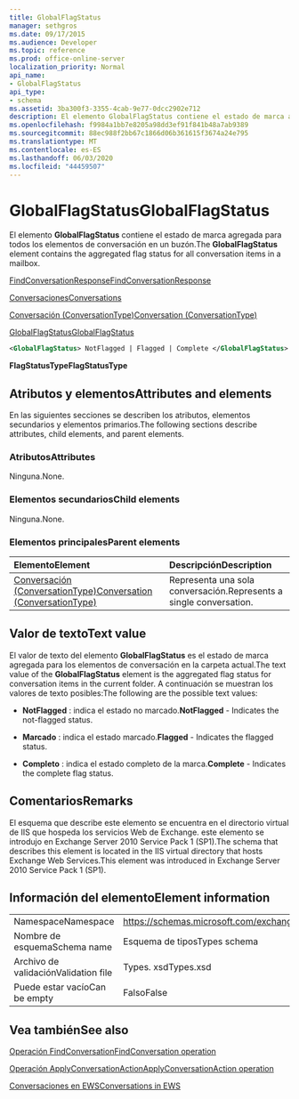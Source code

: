 ```yaml
---
title: GlobalFlagStatus
manager: sethgros
ms.date: 09/17/2015
ms.audience: Developer
ms.topic: reference
ms.prod: office-online-server
localization_priority: Normal
api_name:
- GlobalFlagStatus
api_type:
- schema
ms.assetid: 3ba300f3-3355-4cab-9e77-0dcc2902e712
description: El elemento GlobalFlagStatus contiene el estado de marca agregada para todos los elementos de conversación en un buzón.
ms.openlocfilehash: f9984a1bb7e8205a98dd3ef91f841b48a7ab9389
ms.sourcegitcommit: 88ec988f2bb67c1866d06b361615f3674a24e795
ms.translationtype: MT
ms.contentlocale: es-ES
ms.lasthandoff: 06/03/2020
ms.locfileid: "44459507"
---
```

# <a name="globalflagstatus"></a><span data-ttu-id="b42d9-103">GlobalFlagStatus</span><span class="sxs-lookup"><span data-stu-id="b42d9-103">GlobalFlagStatus</span></span>

<span data-ttu-id="b42d9-104">El elemento **GlobalFlagStatus** contiene el estado de marca agregada para todos los elementos de conversación en un buzón.</span><span class="sxs-lookup"><span data-stu-id="b42d9-104">The **GlobalFlagStatus** element contains the aggregated flag status for all conversation items in a mailbox.</span></span> 
  
[<span data-ttu-id="b42d9-105">FindConversationResponse</span><span class="sxs-lookup"><span data-stu-id="b42d9-105">FindConversationResponse</span></span>](findconversationresponse.md)
  
[<span data-ttu-id="b42d9-106">Conversaciones</span><span class="sxs-lookup"><span data-stu-id="b42d9-106">Conversations</span></span>](conversations-ex15websvcsotherref.md)
  
[<span data-ttu-id="b42d9-107">Conversación (ConversationType)</span><span class="sxs-lookup"><span data-stu-id="b42d9-107">Conversation (ConversationType)</span></span>](conversation-conversationtype.md)
  
[<span data-ttu-id="b42d9-108">GlobalFlagStatus</span><span class="sxs-lookup"><span data-stu-id="b42d9-108">GlobalFlagStatus</span></span>](globalflagstatus.md)
  
```XML
<GlobalFlagStatus> NotFlagged | Flagged | Complete </GlobalFlagStatus>
```

 <span data-ttu-id="b42d9-109">**FlagStatusType**</span><span class="sxs-lookup"><span data-stu-id="b42d9-109">**FlagStatusType**</span></span>
## <a name="attributes-and-elements"></a><span data-ttu-id="b42d9-110">Atributos y elementos</span><span class="sxs-lookup"><span data-stu-id="b42d9-110">Attributes and elements</span></span>

<span data-ttu-id="b42d9-111">En las siguientes secciones se describen los atributos, elementos secundarios y elementos primarios.</span><span class="sxs-lookup"><span data-stu-id="b42d9-111">The following sections describe attributes, child elements, and parent elements.</span></span>
  
### <a name="attributes"></a><span data-ttu-id="b42d9-112">Atributos</span><span class="sxs-lookup"><span data-stu-id="b42d9-112">Attributes</span></span>

<span data-ttu-id="b42d9-113">Ninguna.</span><span class="sxs-lookup"><span data-stu-id="b42d9-113">None.</span></span>
  
### <a name="child-elements"></a><span data-ttu-id="b42d9-114">Elementos secundarios</span><span class="sxs-lookup"><span data-stu-id="b42d9-114">Child elements</span></span>

<span data-ttu-id="b42d9-115">Ninguna.</span><span class="sxs-lookup"><span data-stu-id="b42d9-115">None.</span></span>
  
### <a name="parent-elements"></a><span data-ttu-id="b42d9-116">Elementos principales</span><span class="sxs-lookup"><span data-stu-id="b42d9-116">Parent elements</span></span>

|<span data-ttu-id="b42d9-117">**Elemento**</span><span class="sxs-lookup"><span data-stu-id="b42d9-117">**Element**</span></span>|<span data-ttu-id="b42d9-118">**Descripción**</span><span class="sxs-lookup"><span data-stu-id="b42d9-118">**Description**</span></span>|
|:-----|:-----|
|[<span data-ttu-id="b42d9-119">Conversación (ConversationType)</span><span class="sxs-lookup"><span data-stu-id="b42d9-119">Conversation (ConversationType)</span></span>](conversation-conversationtype.md) <br/> |<span data-ttu-id="b42d9-120">Representa una sola conversación.</span><span class="sxs-lookup"><span data-stu-id="b42d9-120">Represents a single conversation.</span></span>  <br/> |
   
## <a name="text-value"></a><span data-ttu-id="b42d9-121">Valor de texto</span><span class="sxs-lookup"><span data-stu-id="b42d9-121">Text value</span></span>

<span data-ttu-id="b42d9-122">El valor de texto del elemento **GlobalFlagStatus** es el estado de marca agregada para los elementos de conversación en la carpeta actual.</span><span class="sxs-lookup"><span data-stu-id="b42d9-122">The text value of the **GlobalFlagStatus** element is the aggregated flag status for conversation items in the current folder.</span></span> <span data-ttu-id="b42d9-123">A continuación se muestran los valores de texto posibles:</span><span class="sxs-lookup"><span data-stu-id="b42d9-123">The following are the possible text values:</span></span> 
  
- <span data-ttu-id="b42d9-124">**NotFlagged** : indica el estado no marcado.</span><span class="sxs-lookup"><span data-stu-id="b42d9-124">**NotFlagged** - Indicates the not-flagged status.</span></span> 
    
- <span data-ttu-id="b42d9-125">**Marcado** : indica el estado marcado.</span><span class="sxs-lookup"><span data-stu-id="b42d9-125">**Flagged** - Indicates the flagged status.</span></span> 
    
- <span data-ttu-id="b42d9-126">**Completo** : indica el estado completo de la marca.</span><span class="sxs-lookup"><span data-stu-id="b42d9-126">**Complete** - Indicates the complete flag status.</span></span> 
    
## <a name="remarks"></a><span data-ttu-id="b42d9-127">Comentarios</span><span class="sxs-lookup"><span data-stu-id="b42d9-127">Remarks</span></span>

<span data-ttu-id="b42d9-128">El esquema que describe este elemento se encuentra en el directorio virtual de IIS que hospeda los servicios Web de Exchange. este elemento se introdujo en Exchange Server 2010 Service Pack 1 (SP1).</span><span class="sxs-lookup"><span data-stu-id="b42d9-128">The schema that describes this element is located in the IIS virtual directory that hosts Exchange Web Services.This element was introduced in Exchange Server 2010 Service Pack 1 (SP1).</span></span>
  
## <a name="element-information"></a><span data-ttu-id="b42d9-129">Información del elemento</span><span class="sxs-lookup"><span data-stu-id="b42d9-129">Element information</span></span>

|||
|:-----|:-----|
|<span data-ttu-id="b42d9-130">Namespace</span><span class="sxs-lookup"><span data-stu-id="b42d9-130">Namespace</span></span>  <br/> |https://schemas.microsoft.com/exchange/services/2006/types  <br/> |
|<span data-ttu-id="b42d9-131">Nombre de esquema</span><span class="sxs-lookup"><span data-stu-id="b42d9-131">Schema name</span></span>  <br/> |<span data-ttu-id="b42d9-132">Esquema de tipos</span><span class="sxs-lookup"><span data-stu-id="b42d9-132">Types schema</span></span>  <br/> |
|<span data-ttu-id="b42d9-133">Archivo de validación</span><span class="sxs-lookup"><span data-stu-id="b42d9-133">Validation file</span></span>  <br/> |<span data-ttu-id="b42d9-134">Types. xsd</span><span class="sxs-lookup"><span data-stu-id="b42d9-134">Types.xsd</span></span>  <br/> |
|<span data-ttu-id="b42d9-135">Puede estar vacío</span><span class="sxs-lookup"><span data-stu-id="b42d9-135">Can be empty</span></span>  <br/> |<span data-ttu-id="b42d9-136">Falso</span><span class="sxs-lookup"><span data-stu-id="b42d9-136">False</span></span>  <br/> |
   
## <a name="see-also"></a><span data-ttu-id="b42d9-137">Vea también</span><span class="sxs-lookup"><span data-stu-id="b42d9-137">See also</span></span>



[<span data-ttu-id="b42d9-138">Operación FindConversation</span><span class="sxs-lookup"><span data-stu-id="b42d9-138">FindConversation operation</span></span>](findconversation-operation.md)
  
[<span data-ttu-id="b42d9-139">Operación ApplyConversationAction</span><span class="sxs-lookup"><span data-stu-id="b42d9-139">ApplyConversationAction operation</span></span>](applyconversationaction-operation.md)


[<span data-ttu-id="b42d9-140">Conversaciones en EWS</span><span class="sxs-lookup"><span data-stu-id="b42d9-140">Conversations in EWS</span></span>](https://msdn.microsoft.com/library/91e64629-db6c-4c94-9dcb-d386232e8467%28Office.15%29.aspx)

